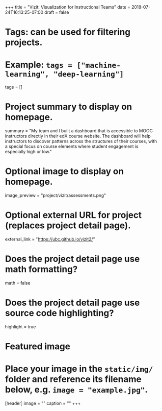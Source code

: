 +++
title = "Vizit: Visualization for Instructional Teams"
date = 2018-07-24T16:13:25-07:00
draft = false

# Tags: can be used for filtering projects.
# Example: `tags = ["machine-learning", "deep-learning"]`
tags = []

# Project summary to display on homepage.
summary = "My team and I built a dashboard that is accessible to MOOC instructors directly in their edX course website. The dashboard will help instructors to discover patterns across the structures of their courses, with a special focus on course elements where student engagement is especially high or low."

# Optional image to display on homepage.
image_preview = "project/vizit/assessments.png"

# Optional external URL for project (replaces project detail page).
external_link = "https://ubc.github.io/vizit2/"

# Does the project detail page use math formatting?
math = false

# Does the project detail page use source code highlighting?
highlight = true

# Featured image
# Place your image in the `static/img/` folder and reference its filename below, e.g. `image = "example.jpg"`.
[header]
image = ""
caption = ""
+++
